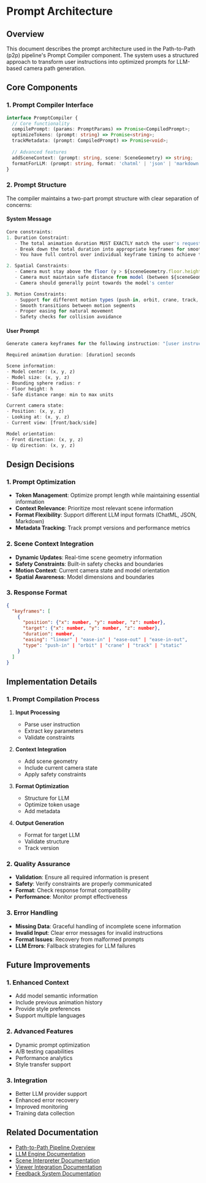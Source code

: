# Prompt Architecture

## Overview
This document describes the prompt architecture used in the Path-to-Path (p2p) pipeline's Prompt Compiler component. The system uses a structured approach to transform user instructions into optimized prompts for LLM-based camera path generation.

## Core Components

### 1. Prompt Compiler Interface
```typescript
interface PromptCompiler {
  // Core functionality
  compilePrompt: (params: PromptParams) => Promise<CompiledPrompt>;
  optimizeTokens: (prompt: string) => Promise<string>;
  trackMetadata: (prompt: CompiledPrompt) => Promise<void>;
  
  // Advanced features
  addSceneContext: (prompt: string, scene: SceneGeometry) => string;
  formatForLLM: (prompt: string, format: 'chatml' | 'json' | 'markdown') => string;
}
```

### 2. Prompt Structure
The compiler maintains a two-part prompt structure with clear separation of concerns:

#### System Message
```typescript
Core constraints:
1. Duration Constraint:
   - The total animation duration MUST EXACTLY match the user's requested duration
   - Break down the total duration into appropriate keyframes for smooth, cinematic movement
   - You have full control over individual keyframe timing to achieve the best result

2. Spatial Constraints:
   - Camera must stay above the floor (y > ${sceneGeometry.floor.height})
   - Camera must maintain safe distance from model (between ${sceneGeometry.safeDistance.min} and ${sceneGeometry.safeDistance.max} units)
   - Camera should generally point towards the model's center

3. Motion Constraints:
   - Support for different motion types (push-in, orbit, crane, track, static)
   - Smooth transitions between motion segments
   - Proper easing for natural movement
   - Safety checks for collision avoidance
```

#### User Prompt
```typescript
Generate camera keyframes for the following instruction: "[user instruction]"

Required animation duration: [duration] seconds

Scene information:
- Model center: (x, y, z)
- Model size: (x, y, z)
- Bounding sphere radius: r
- Floor height: h
- Safe distance range: min to max units

Current camera state:
- Position: (x, y, z)
- Looking at: (x, y, z)
- Current view: [front/back/side]

Model orientation:
- Front direction: (x, y, z)
- Up direction: (x, y, z)
```

## Design Decisions

### 1. Prompt Optimization
- **Token Management**: Optimize prompt length while maintaining essential information
- **Context Relevance**: Prioritize most relevant scene information
- **Format Flexibility**: Support different LLM input formats (ChatML, JSON, Markdown)
- **Metadata Tracking**: Track prompt versions and performance metrics

### 2. Scene Context Integration
- **Dynamic Updates**: Real-time scene geometry information
- **Safety Constraints**: Built-in safety checks and boundaries
- **Motion Context**: Current camera state and model orientation
- **Spatial Awareness**: Model dimensions and boundaries

### 3. Response Format
```json
{
  "keyframes": [
    {
      "position": {"x": number, "y": number, "z": number},
      "target": {"x": number, "y": number, "z": number},
      "duration": number,
      "easing": "linear" | "ease-in" | "ease-out" | "ease-in-out",
      "type": "push-in" | "orbit" | "crane" | "track" | "static"
    }
  ]
}
```

## Implementation Details

### 1. Prompt Compilation Process
1. **Input Processing**
   - Parse user instruction
   - Extract key parameters
   - Validate constraints

2. **Context Integration**
   - Add scene geometry
   - Include current camera state
   - Apply safety constraints

3. **Format Optimization**
   - Structure for LLM
   - Optimize token usage
   - Add metadata

4. **Output Generation**
   - Format for target LLM
   - Validate structure
   - Track version

### 2. Quality Assurance
- **Validation**: Ensure all required information is present
- **Safety**: Verify constraints are properly communicated
- **Format**: Check response format compatibility
- **Performance**: Monitor prompt effectiveness

### 3. Error Handling
- **Missing Data**: Graceful handling of incomplete scene information
- **Invalid Input**: Clear error messages for invalid instructions
- **Format Issues**: Recovery from malformed prompts
- **LLM Errors**: Fallback strategies for LLM failures

## Future Improvements

### 1. Enhanced Context
- Add model semantic information
- Include previous animation history
- Provide style preferences
- Support multiple languages

### 2. Advanced Features
- Dynamic prompt optimization
- A/B testing capabilities
- Performance analytics
- Style transfer support

### 3. Integration
- Better LLM provider support
- Enhanced error recovery
- Improved monitoring
- Training data collection

## Related Documentation
- [Path-to-Path Pipeline Overview](../features/p2p/ARCHITECTURE.md)
- [LLM Engine Documentation](../features/p2p/llm-engine/README.md)
- [Scene Interpreter Documentation](../features/p2p/scene-interpreter/README.md)
- [Viewer Integration Documentation](../features/p2p/viewer-integration/README.md)
- [Feedback System Documentation](../features/p2p/feedback/README.md) 